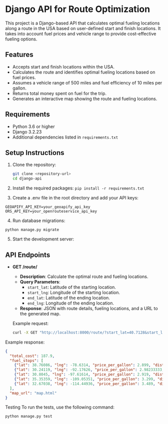 # Django API for Route Optimization

This project is a Django-based API that calculates optimal fueling locations along a route in the USA based on user-defined start and finish locations. It takes into account fuel prices and vehicle range to provide cost-effective fueling options.

## Features

- Accepts start and finish locations within the USA.
- Calculates the route and identifies optimal fueling locations based on fuel prices.
- Assumes a vehicle range of 500 miles and fuel efficiency of 10 miles per gallon.
- Returns total money spent on fuel for the trip.
- Generates an interactive map showing the route and fueling locations.

## Requirements

- Python 3.6 or higher
- Django 3.2.23
- Additional dependencies listed in `requirements.txt`

## Setup Instructions

1. Clone the repository:

   ```sh
   git clone <repository-url>
   cd django-api
   ```

2. Install the required packages:
   ```pip install -r requirements.txt```

3. Create a .env file in the root directory and add your API keys:

```
GEOAPIFY_API_KEY=your_geoapify_api_key
ORS_API_KEY=your_openrouteservice_api_key
```

4. Run database migrations:

```python manage.py migrate```

5. Start the development server:

## API Endpoints

- **GET /route/**

  - **Description**: Calculate the optimal route and fueling locations.
  - **Query Parameters**:
    - `start_lat`: Latitude of the starting location.
    - `start_lng`: Longitude of the starting location.
    - `end_lat`: Latitude of the ending location.
    - `end_lng`: Longitude of the ending location.
  - **Response**: JSON with route details, fueling locations, and a URL to the generated map.

  Example request:
  ```sh
  curl -X GET "http://localhost:8000/route/?start_lat=40.7128&start_lng=-74.0060&end_lat=34.0522&end_lng=-118.2437"

Example response:

```json
{
  "total_cost": 187.9,
  "fuel_stops": [
    {"lat": 38.76086, "lng": -78.6314, "price_per_gallon": 2.899, "distance_from_start": 257.6},
    {"lat": 30.24119, "lng": -92.17626, "price_per_gallon": 2.98233333, "distance_from_start": 925.7},
    {"lat": 30.8045, "lng": -97.61614, "price_per_gallon": 2.919, "distance_from_start": 1420.1},
    {"lat": 35.35359, "lng": -109.05351, "price_per_gallon": 3.299, "distance_from_start": 2077.6},
    {"lat": 32.67038, "lng": -114.44936, "price_per_gallon": 3.489, "distance_from_start": 2577.8}
  ],
  "map_url": "map.html"
}
```

Testing
To run the tests, use the following command:

```
python manage.py test
```
